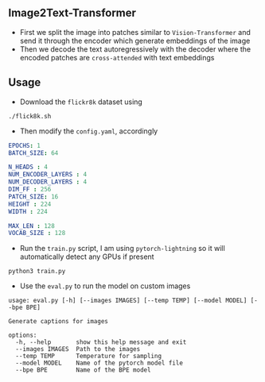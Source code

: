 ## Image2Text-Transformer 

* First we split the image into patches similar to `Vision-Transformer` and send it through the encoder which generate embeddings of the image
* Then we decode the text autoregressively with the decoder where the encoded patches are `cross-attended` with text embeddings 

## Usage 

* Download the `flickr8k` dataset using 
```
./flick8k.sh
```
* Then modify the `config.yaml`, accordingly 
```yaml
EPOCHS: 1
BATCH_SIZE: 64

N_HEADS : 4
NUM_ENCODER_LAYERS : 4
NUM_DECODER_LAYERS : 4
DIM_FF : 256
PATCH_SIZE: 16
HEIGHT : 224
WIDTH : 224

MAX_LEN : 128
VOCAB_SIZE : 128
```
* Run the `train.py` script, I am using `pytorch-lightning` so it will automatically detect any GPUs if present 
```
python3 train.py
``` 

* Use the `eval.py` to run the model on custom images 
```
usage: eval.py [-h] [--images IMAGES] [--temp TEMP] [--model MODEL] [--bpe BPE]

Generate captions for images

options:
  -h, --help       show this help message and exit
  --images IMAGES  Path to the images
  --temp TEMP      Temperature for sampling
  --model MODEL    Name of the pytorch model file
  --bpe BPE        Name of the BPE model
```